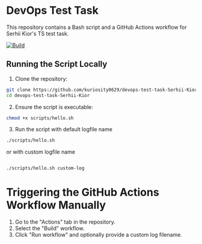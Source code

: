 # DevOps Test Task

This repository contains a Bash script and a GitHub Actions workflow for Serhii Kior's TS test task.

[![Build](https://github.com/kuriosity0629/devops-test-task-Serhii-Kior/actions/workflows/run-script.yml/badge.svg)](https://github.com/kuriosity0629/devops-test-task-Serhii-Kior/actions/workflows/run-script.yml)

## Running the Script Locally

1. Clone the repository:

```bash
git clone https://github.com/kuriosity0629/devops-test-task-Serhii-Kior.git
cd devops-test-task-Serhii-Kior
```

2. Ensure the script is executable:

```bash
chmod +x scripts/hello.sh
```

3. Run the script with default logfile name

```bash
./scripts/hello.sh
```
   or with custom logfile name

```bash

./scripts/hello.sh custom-log
```
# Triggering the GitHub Actions Workflow Manually

1. Go to the "Actions" tab in the repository.
2. Select the "Build" workflow.
3. Click "Run workflow" and optionally provide a custom log filename.